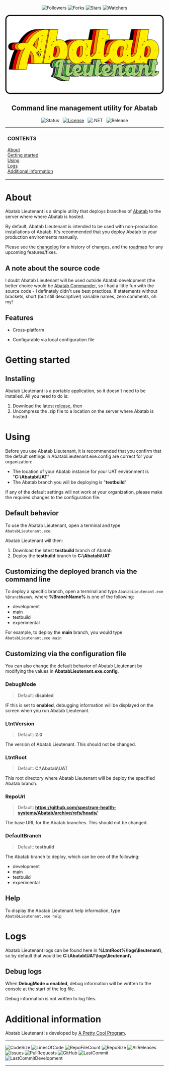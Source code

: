 
<div align="center">

![Followers][GitHubFollowers] ![Forks][GitHubForks] ![Stars][GitHubStars] ![Watchers][GitHubWatchers]

[![Logo][Logo]][MainBranchUrl]

## Command line management utility for Abatab

![Status][Status]&nbsp;&nbsp;&nbsp;[![License][License]][LicenseUrl]&nbsp;&nbsp;&nbsp;![.NET][DotNet]&nbsp;&nbsp;&nbsp;![Release][Release]

</div>

<!-- The HTML indentations have to stay this way to work. -->
<table>
<tr>
<td img src="RepositoryData/Asset/Image/Document/README/spacer.png" alt="blank-spacer" width="1000" height="1">

  ### CONTENTS
  [About](#about)  
  [Getting started](#getting-started)  
  [Using](#using)  
  [Logs](#logs)  
  [Additional information](#additional-information)  
</td>
</tr>
</table>

# About

Abatab Lieutenant is a simple utility that deploys branches of [Abatab][AbatabUrl] to the server where where Abatab is hosted.

By default, Abatab Lieutenant is intended to be used with non-production installations of Abatab. It's recommended that you deploy Abatab to your production environments manually.

Please see the [changelog](Changelog) for a history of changes, and the [roadmap](Roadmap) for any upcoming features/fixes.

## A note about the source code

I doubt Abatab Lieutenant will be used outside Abatab development (the better choice would be [Abatab Commander][AbatabCommanderUrl], so I had a little fun with the source code - I definately didn't use best practices. If statements without brackets, short (but still descriptive!) variable names, zero comments, oh my!

## Features

* Cross-platform

* Configurable via local configuration file

# Getting started

## Installing

Abatab Lieutenant is a portable application, so it doesn't need to be installed. All you need to do is:

1. Download the latest [release](ReleaseUrl), then
2. Uncompress the .zip file to a location on the server where Abatab is hosted

# Using

Before you use Abatab Lieutenant, it is recommended that you confirm that the default settings in AbatabLieutenant.exe.config are correct for your organization:

* The location of your Abatab instance for your UAT environment is "**C:\Abatab\UAT**"
* The Abatab branch you will be deploying is "**testbuild**"

If any of the default settings will not work at your organization, please make the required changes to the configuration file.

## Default behavior

To use the Abatab Lieutenant, open a terminal and type `AbatabLieutenant.exe`.

Abatab Lieutenant will then:

1. Download the latest **testbuild** branch of Abatab
2. Deploy the **testbuild** branch to **C:\Abatab\UAT**

## Customizing the deployed branch via the command line

To deploy a specific branch, open a terminal and type `AbatabLieutenant.exe %BranchName%`, where **%BranchName%** is one of the following:

* development
* main
* testbuild
* experimental

For example, to deploy the **main** branch, you would type `AbatabLieutenant.exe main`

## Customizing via the configuration file

You can also change the default behavior of Abatab Lieutenant by modifying the values in **AbatabLieutenant.exe.config**.

### DebugMode

> Default: **disabled**

IF this is set to **enabled**, debugging information will be displayed on the screen when you run Abatab Lieutenant.

### LtntVersion

> Default: **2.0**

The version of Abatab Lieutenant. This should not be changed.

### LtntRoot

> Default: **C:\Abatab\UAT**

This root directory where Abatab Lieutenant will be deploy the specified Abatab branch.

### RepoUrl

> Default: **https://github.com/spectrum-health-systems/Abatab/archive/refs/heads/**

The base URL for the Abatab branches. This should not be changed.

### DefaultBranch

> Default: **testbuild**

The Abatab branch to deploy, which can be one of the following:

* development
* main
* testbuild
* experimental

## Help

To display the Abatab Lieutenant help information, type `AbatabLieutenant.exe help`

# Logs

Abatab Lieutenant logs can be found here in **%LtntRoot%\logs\lieutenant\\**, so by default that would be **C:\Abatab\UAT\logs\lieutenant\\**

## Debug logs

When **DebugMode = enabled**, debug information will be written to the console at the start of the log file.

Debug information is not written to log files.

# Additional information

Abatab Lieutenant is developed by [A Pretty Cool Program](APrettyCoolProgramUrl).

***

![CodeSize][CodeSize]
![LinesOfCode][LinesOfCode]
![RepoFileCount][RepoFileCount]
![RepoSize][RepoSize]
![AllReleases][AllReleases]
![Issues][Issues]
![PullRequests][PullRequests]
![GitHub][GitHub]
![LastCommit][LastCommit]
![LastCommitDevelopment][LastCommitDevelopment]

***


<!-- REFERENCE LINKS -->

[GitHubFollowers]: https://img.shields.io/github/followers/spectrum-health-systems?style=social
[GitHubForks]: https://img.shields.io/github/forks/spectrum-health-systems/AbatabLieutenant?style=social
[GitHubStars]: https://img.shields.io/github/stars/spectrum-health-systems/AbatabLieutenant?style=social
[GitHubWatchers]: https://img.shields.io/github/watchers/spectrum-health-systems/AbatabLieutenant?style=social
[DotNet]: https://img.shields.io/badge/.NET-6.0-blueviolet

[AbatabUrl]: https://github.com/spectrum-health-systems/Abatab
[MainBranchUrl]: README.md
[Logo]: /.github/res/img/logo/RepositoryLogo.png
[Status]: https://img.shields.io/badge/status-active-brightgreen?style=flat
[License]: https://img.shields.io/badge/license-apache%202.0-brightgreen?style=flat
[LicenseUrl]: https://www.apache.org/licenses/LICENSE-2.0
[Release]: https://img.shields.io/github/v/release/spectrum-health-systems/AbatabLieutenant?style=flat
[ReleaseUrl]: https://github.com/spectrum-health-systems/AbatabLieutenant/releases

[AbatabCommanderUrl]: https://github.com/spectrum-health-systems/AbatabCommander
[Changelog]: https://github.com/spectrum-health-systems/AbatabLieutenant/blob/main/docs/CHANGELOG.md
[Roadmap]: https://github.com/spectrum-health-systems/AbatabLieutenant/blob/main/docs/ROADMAP.md
[APrettyCoolProgramUrl]: https://github.com/APrettyCoolProgram

[CodeSize]: (https://img.shields.io/github/languages/code-size/spectrum-health-systems/AbatabLieutenant)
[LinesOfCode]: (https://img.shields.io/tokei/lines/github/spectrum-health-systems/AbatabLieutenant)
[RepoFileCount]: (https://img.shields.io/github/directory-file-count/spectrum-health-systems/AbatabLieutenant)
[RepoSize]: (https://img.shields.io/github/repo-size/spectrum-health-systems/AbatabLieutenant)
[AllReleases]: (https://img.shields.io/github/downloads/spectrum-health-systems/AbatabLieutenant/total)
[Issues]: (https://img.shields.io/github/issues/spectrum-health-systems/AbatabLieutenant)
[PullRequests]: (https://img.shields.io/github/issues-pr/spectrum-health-systems/AbatabLieutenant)
[GitHub]: (https://img.shields.io/github/license/spectrum-health-systems/AbatabLieutenant)
[LastCommit]: (https://img.shields.io/github/last-commit/spectrum-health-systems/AbatabLieutenant)
[LastCommitDevelopment]: (https://img.shields.io/github/last-commit/spectrum-health-systems/AbatabLieutenant/development)



























